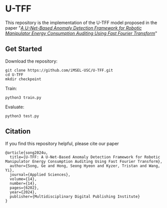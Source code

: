 # U-TFF
This repository is the implementation of the U-TFF model proposed in the paper "[_A U-Net-Based Anomaly Detection Framework for Robotic Manipulator Energy Consumption Auditing Using Fast Fourier Transform_](https://www.mdpi.com/2076-3417/14/14/6202)"

## Get Started
Download the repository:
```
git clone https://github.com/iMSEL-USC/U-TFF.git
cd U-TFF
mkdir checkpoint
```
Train:
```
python3 train.py
```
Evaluate:
```
python3 test.py
```
## Citation
If you find this repository helpful, please cite our paper
```
@article{song2024u,
  title={U-TFF: A U-Net-Based Anomaly Detection Framework for Robotic Manipulator Energy Consumption Auditing Using Fast Fourier Transform},
  author={Song, Ge and Hong, Seong Hyeon and Kyzer, Tristan and Wang, Yi},
  journal={Applied Sciences},
  volume={14},
  number={14},
  pages={6202},
  year={2024},
  publisher={Multidisciplinary Digital Publishing Institute}
}
```
